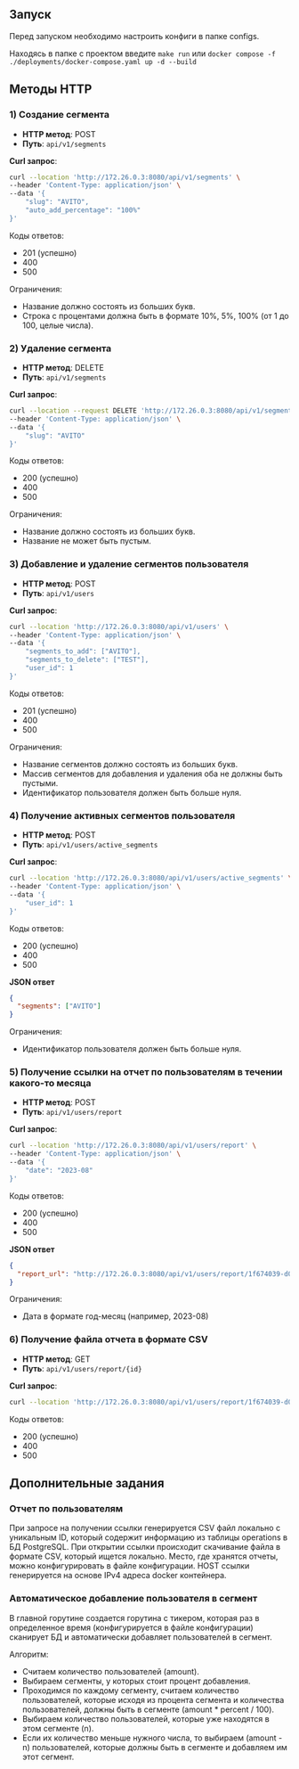 ## Запуск
Перед запуском необходимо настроить конфиги в папке configs. 

Находясь в папке с проектом введите `make run` или `docker compose -f ./deployments/docker-compose.yaml up -d --build
`

## Методы HTTP

### 1) Создание сегмента

- **HTTP метод**: POST
- **Путь**: `api/v1/segments`

**Curl запрос**:

```bash
curl --location 'http://172.26.0.3:8080/api/v1/segments' \
--header 'Content-Type: application/json' \
--data '{
    "slug": "AVITO",
    "auto_add_percentage": "100%"
}'
```
Коды ответов:

- 201 (успешно)
- 400
- 500

Ограничения:

- Название должно состоять из больших букв.
- Строка с процентами должна быть в формате 10%, 5%, 100% (от 1 до 100, целые числа).

### 2) Удаление сегмента

- **HTTP метод**: DELETE
- **Путь**: `api/v1/segments`

**Curl запрос**:

```bash
curl --location --request DELETE 'http://172.26.0.3:8080/api/v1/segments' \
--header 'Content-Type: application/json' \
--data '{
    "slug": "AVITO"
}'
```
Коды ответов:

- 200 (успешно)
- 400
- 500

Ограничения:

- Название должно состоять из больших букв.
- Название не может быть пустым.

### 3) Добавление и удаление сегментов пользователя

- **HTTP метод**: POST
- **Путь**: `api/v1/users`

**Curl запрос**:

```bash
curl --location 'http://172.26.0.3:8080/api/v1/users' \
--header 'Content-Type: application/json' \
--data '{
    "segments_to_add": ["AVITO"],
    "segments_to_delete": ["TEST"],
    "user_id": 1
}'
```
Коды ответов:

- 201 (успешно)
- 400
- 500

Ограничения:

- Название сегментов должно состоять из больших букв.
- Массив сегментов для добавления и удаления оба не должны быть пустыми.
- Идентификатор пользователя должен быть больше нуля.

### 4) Получение активных сегментов пользователя

- **HTTP метод**: POST
- **Путь**: `api/v1/users/active_segments`

**Curl запрос**:

```bash
curl --location 'http://172.26.0.3:8080/api/v1/users/active_segments' \
--header 'Content-Type: application/json' \
--data '{
    "user_id": 1
}'
```
Коды ответов:

- 200 (успешно)
- 400
- 500

**JSON ответ**

```JSON
{
  "segments": ["AVITO"]
}
```

Ограничения:

- Идентификатор пользователя должен быть больше нуля.

### 5) Получение ссылки на отчет по пользователям в течении какого-то месяца

- **HTTP метод**: POST
- **Путь**: `api/v1/users/report`

**Curl запрос**:

```bash
curl --location 'http://172.26.0.3:8080/api/v1/users/report' \
--header 'Content-Type: application/json' \
--data '{
    "date": "2023-08"
}'
```
Коды ответов:

- 200 (успешно)
- 400
- 500

**JSON ответ**

```JSON
{
  "report_url": "http://172.26.0.3:8080/api/v1/users/report/1f674039-d035-4b1a-ac8b-51b67ab350e1"
}
```

Ограничения:

- Дата в формате год-месяц (например, 2023-08)

### 6) Получение файла отчета в формате CSV

- **HTTP метод**: GET
- **Путь**: `api/v1/users/report/{id}`

**Curl запрос**:

```bash
curl --location 'http://172.26.0.3:8080/api/v1/users/report/1f674039-d035-4b1a-ac8b-51b67ab350e1'
```
Коды ответов:

- 200 (успешно)
- 400
- 500

## Дополнительные задания

### Отчет по пользователям
При запросе на получении ссылки генерируется CSV файл локально с уникальным ID, который содержит информацию из таблицы operations в БД PostgreSQL. 
При открытии ссылки происходит скачивание файла в формате CSV, который ищется локально. 
Место, где хранятся отчеты, можно конфигурировать в файле конфигурации. 
HOST ссылки генерируется на основе IPv4 адреса docker контейнера.

### Автоматическое добавление пользователя в сегмент
В главной горутине создается горутина с тикером, которая раз в определенное время (конфигурируется в файле конфигурации) сканирует БД и автоматически добавляет пользователей в сегмент.

Алгоритм:
- Считаем количество пользователей (amount).
- Выбираем сегменты, у которых стоит процент добавления.
- Проходимся по каждому сегменту, считаем количество пользователей, которые исходя из процента сегмента и количества пользователей, должны быть в сегменте (amount * percent / 100).
- Выбираем количество пользователей, которые уже находятся в этом сегменте (n).
- Если их количество меньше нужного числа, то выбираем (amount - n) пользователей, которые должны быть в сегменте и добавляем им этот сегмент.